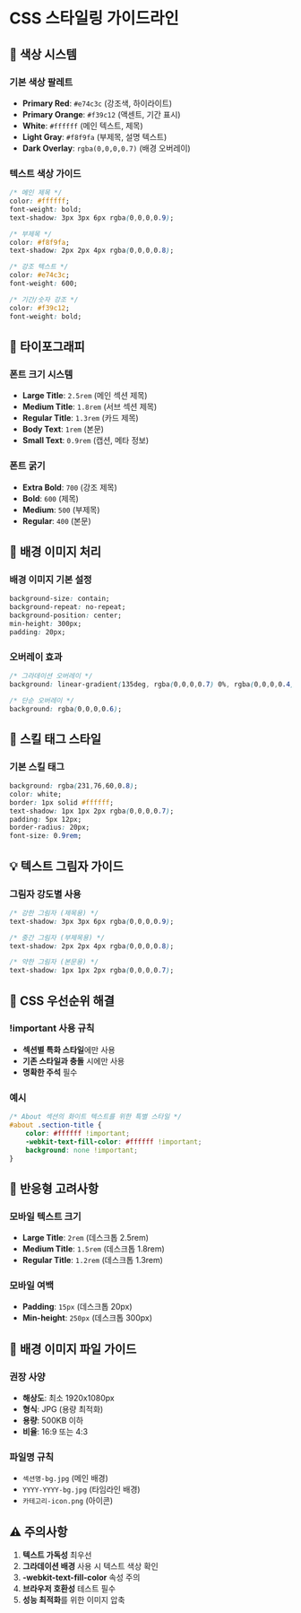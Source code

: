 # CSS 스타일링 가이드라인

## 🎨 색상 시스템

### 기본 색상 팔레트
- **Primary Red**: `#e74c3c` (강조색, 하이라이트)
- **Primary Orange**: `#f39c12` (액센트, 기간 표시)
- **White**: `#ffffff` (메인 텍스트, 제목)
- **Light Gray**: `#f8f9fa` (부제목, 설명 텍스트)
- **Dark Overlay**: `rgba(0,0,0,0.7)` (배경 오버레이)

### 텍스트 색상 가이드
```css
/* 메인 제목 */
color: #ffffff;
font-weight: bold;
text-shadow: 3px 3px 6px rgba(0,0,0,0.9);

/* 부제목 */
color: #f8f9fa;
text-shadow: 2px 2px 4px rgba(0,0,0,0.8);

/* 강조 텍스트 */
color: #e74c3c;
font-weight: 600;

/* 기간/숫자 강조 */
color: #f39c12;
font-weight: bold;
```

## 📐 타이포그래피

### 폰트 크기 시스템
- **Large Title**: `2.5rem` (메인 섹션 제목)
- **Medium Title**: `1.8rem` (서브 섹션 제목)
- **Regular Title**: `1.3rem` (카드 제목)
- **Body Text**: `1rem` (본문)
- **Small Text**: `0.9rem` (캡션, 메타 정보)

### 폰트 굵기
- **Extra Bold**: `700` (강조 제목)
- **Bold**: `600` (제목)
- **Medium**: `500` (부제목)
- **Regular**: `400` (본문)

## 🌅 배경 이미지 처리

### 배경 이미지 기본 설정
```css
background-size: contain;
background-repeat: no-repeat;
background-position: center;
min-height: 300px;
padding: 20px;
```

### 오버레이 효과
```css
/* 그라데이션 오버레이 */
background: linear-gradient(135deg, rgba(0,0,0,0.7) 0%, rgba(0,0,0,0.4) 50%, rgba(0,0,0,0.7) 100%);

/* 단순 오버레이 */
background: rgba(0,0,0,0.6);
```

## 🎯 스킬 태그 스타일

### 기본 스킬 태그
```css
background: rgba(231,76,60,0.8);
color: white;
border: 1px solid #ffffff;
text-shadow: 1px 1px 2px rgba(0,0,0,0.7);
padding: 5px 12px;
border-radius: 20px;
font-size: 0.9rem;
```

## 💡 텍스트 그림자 가이드

### 그림자 강도별 사용
```css
/* 강한 그림자 (제목용) */
text-shadow: 3px 3px 6px rgba(0,0,0,0.9);

/* 중간 그림자 (부제목용) */
text-shadow: 2px 2px 4px rgba(0,0,0,0.8);

/* 약한 그림자 (본문용) */
text-shadow: 1px 1px 2px rgba(0,0,0,0.7);
```

## 🔧 CSS 우선순위 해결

### !important 사용 규칙
- **섹션별 특화 스타일**에만 사용
- **기존 스타일과 충돌** 시에만 사용
- **명확한 주석** 필수

### 예시
```css
/* About 섹션의 화이트 텍스트를 위한 특별 스타일 */
#about .section-title {
    color: #ffffff !important;
    -webkit-text-fill-color: #ffffff !important;
    background: none !important;
}
```

## 📱 반응형 고려사항

### 모바일 텍스트 크기
- **Large Title**: `2rem` (데스크톱 2.5rem)
- **Medium Title**: `1.5rem` (데스크톱 1.8rem)
- **Regular Title**: `1.2rem` (데스크톱 1.3rem)

### 모바일 여백
- **Padding**: `15px` (데스크톱 20px)
- **Min-height**: `250px` (데스크톱 300px)

## 🎨 배경 이미지 파일 가이드

### 권장 사양
- **해상도**: 최소 1920x1080px
- **형식**: JPG (용량 최적화)
- **용량**: 500KB 이하
- **비율**: 16:9 또는 4:3

### 파일명 규칙
- `섹션명-bg.jpg` (메인 배경)
- `YYYY-YYYY-bg.jpg` (타임라인 배경)
- `카테고리-icon.png` (아이콘)

## ⚠️ 주의사항

1. **텍스트 가독성** 최우선
2. **그라데이션 배경** 사용 시 텍스트 색상 확인
3. **-webkit-text-fill-color** 속성 주의
4. **브라우저 호환성** 테스트 필수
5. **성능 최적화**를 위한 이미지 압축
